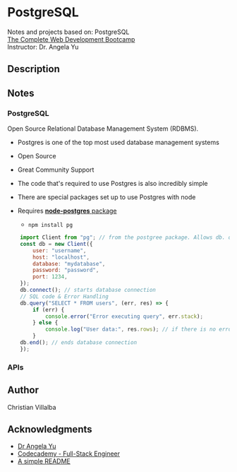 # PostgreSQL

Notes and projects based on: PostgreSQL        
[The Complete Web Development Bootcamp](https://www.udemy.com/course/the-complete-web-development-bootcamp/)          
Instructor: Dr. Angela Yu 

## Description
      

## Notes

### PostgreSQL

Open Source Relational Database Management System (RDBMS).     
* Postgres is one of the top most used database management systems 
* Open Source 
* Great Community Support

* The code that's required to use Postgres is also incredibly simple
* There are special packages set up to use Postgres with node
* Requires [**node-postgres** package](https://www.npmjs.com/package/pg)
    * `npm install pg`
```javascript
    import Client from "pg"; // from the postgree package. Allows db. queries
    const db = new Client({
        user: "username",
        host: "localhost",
        database: "mydatabase",
        password: "password",
        port: 1234,
    });
    db.connect(); // starts database connection
    // SQL code & Error Handling 
    db.query("SELECT * FROM users", (err, res) => {
        if (err) {
            console.error("Error executing query", err.stack);
        } else {
            console.log("User data:", res.rows); // if there is no errors, output all the (users) rows
        }
    db.end(); // ends database connection
    });
```

### APIs

## Author

Christian Villalba

## Acknowledgments
* [Dr Angela Yu](https://www.udemy.com/course/the-complete-web-development-bootcamp/)
* [Codecademy - Full-Stack Engineer](https://www.codecademy.com/learn/paths/full-stack-engineer-career-path)
* [A simple README](https://gist.github.com/DomPizzie/7a5ff55ffa9081f2de27c315f5018afc)

